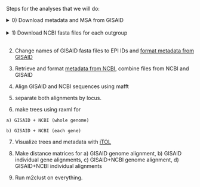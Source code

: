 Steps for the analyses that we will do: <br/>
<details> 
  <summary> 0) Download metadata and MSA from GISAID</summary>
  a) First [register for an account](https://platform.gisaid.org/epi3/cfrontend#335368). This may take several days.
  
  b) Once you have an account, sign in [here](https://www.epicov.org/epi3/frontend#a3eb) with your username and password.
  
  c) From the EpiCov tab, click on `Downloads` and select the down arrow for the multiple sequence alignment (ex. MSA_0728), and the metadata (nextmeta)
  
  d) Extract from tar.xz file with `tar -xf file.tar.xz`
</details> <br/>
<details>
  <summary> 1) Download NCBI fasta files for each outgroup </summary>
  
   a) [Bat Coronavirus](https://www.ncbi.nlm.nih.gov/labs/virus/vssi/#/virus?SeqType_s=Nucleotide&SLen_i=29000%20TO%2040000&Completeness_s=complete&VirusLineage_ss=Bat%20SARS%20coronavirus%20HKU3,%20taxid:442736&VirusLineage_ss=Bat%20SARS-like%20coronavirus,%20taxid:1508227&VirusLineage_ss=Bat%20coronavirus,%20taxid:1508220)
  
   b) [MERS](https://www.ncbi.nlm.nih.gov/labs/virus/vssi/#/virus?SeqType_s=Nucleotide&Completeness_s=complete&VirusLineage_ss=Middle%20East%20respiratory%20syndrome-related%20coronavirus%20(MERS-CoV),%20taxid:1335626&SLen_i=28000%20TO%2035000)
    
   c) [SARS-related Coronavirus](https://www.ncbi.nlm.nih.gov/labs/virus/vssi/#/virus?SeqType_s=Nucleotide&VirusLineage_ss=Severe%20acute%20respiratory%20syndrome-related%20coronavirus,%20taxid:694009&CollectionDate_dr=2003-01-01T00:00:00.00Z%20TO%202019-10-29T23:59:59.00Z&SLen_i=25000%20TO%2035000)
    
   d) [Outgroups](https://www.ncbi.nlm.nih.gov/labs/virus/vssi/#/virus?SeqType_s=Nucleotide&SLen_i=28000%20TO%2035000&Completeness_s=complete&VirusLineage_ss=Transmissible%20gastroenteritis%20virus,%20taxid:11149)
   
  </details> <br/>
  
  2) Change names of GISAID fasta files to EPI IDs and [format metadata from GISAID](scripts/metadata_cleaning.R) 
  
  3) Retrieve and format [metadata from NCBI](scripts/NCBI_extract_metadata.R), combine files from NCBI and GISAID
  
  4) Align GISAID and NCBI sequences using mafft
  
  5) separate both alignments by locus.
  
  6) make trees using raxml for 
  
    a) GISAID + NCBI (whole genome)
    
    b) GISAID + NCBI (each gene)
  
  7) Visualize trees and metadata with [iTOL](scripts/iTOL/itol.md)
  
  8) Make distance matrices for a) GISAID genome alignment, b) GISAID individual gene alignments, c) GISAID+NCBI genome alignment, d) GISAID+NCBI individual alignments
  
  9) Run m2clust on everything.


